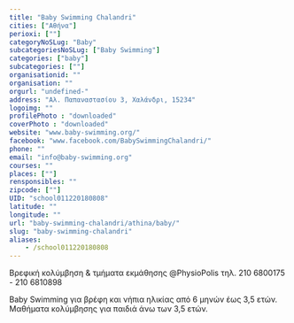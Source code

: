 ```yaml
---
title: "Baby Swimming Chalandri"
cities: ["Αθήνα"]
perioxi: [""]
categoryNoSLug: "Baby"
subcategoriesNoSLug: ["Baby Swimming"]
categories: ["baby"]
subcategories: [""]
organisationid: ""
organisation: ""
orgurl: "undefined-"
address: "Αλ. Παπαναστασίου 3, Χαλάνδρι, 15234"
logoimg: ""
profilePhoto : "downloaded"
coverPhoto : "downloaded"
website: "www.baby-swimming.org/"
facebook: "www.facebook.com/BabySwimmingChalandri/"
phone: ""
email: "info@baby-swimming.org"
courses: ""
places: [""]
rensponsibles: ""
zipcode: [""]
UID: "school011220180808"
latitude: ""
longitude: ""
url: "baby-swimming-chalandri/athina/baby/"
slug: "baby-swimming-chalandri"
aliases:
    - /school011220180808
---
```



Βρεφική κολύμβηση &amp; τμήματα εκμάθησης @PhysioPolis τηλ. 210 6800175 - 210 6810898

Baby Swimming για βρέφη και νήπια ηλικίας από 6 μηνών έως 3,5 ετών. Μαθήματα κολύμβησης για παιδιά άνω των 3,5 ετών.